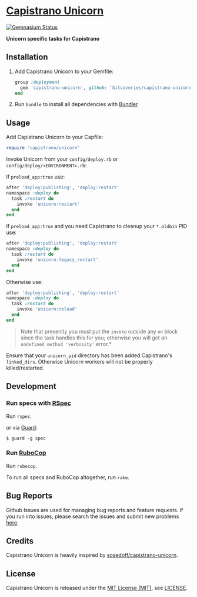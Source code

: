[Capistrano Unicorn]
====================

[![Gemnasium Status][Gemnasium Status]][Gemnasium]

**Unicorn specific tasks for Capistrano**

Installation
------------

1. Add Capistrano Unicorn to your Gemfile:

    ```ruby
    group :deployment
      gem 'capistrano-unicorn', github: 'bitcoveries/capistrano-unicorn', require: false
    end
    ```

2. Run `bundle` to install all dependencies with [Bundler]

Usage
-----

Add Capistrano Unicorn to your Capfile:

```ruby
require 'capistrano/unicorn'
```

Invoke Unicorn from your `config/deploy.rb` or `config/deploy/<ENVIRONMENT>.rb`:

If `preload_app:true` use:

```ruby
after 'deploy:publishing', 'deploy:restart'
namespace :deploy do
  task :restart do
    invoke 'unicorn:restart'
  end
end
```

If `preload_app:true` and you need Capistrano to cleanup your `*.oldbin` PID use:

```ruby
after 'deploy:publishing', 'deploy:restart'
namespace :deploy do
  task :restart do
    invoke 'unicorn:legacy_restart'
  end
end
```

Otherwise use:

```ruby
after 'deploy:publishing', 'deploy:restart'
namespace :deploy do
  task :restart do
    invoke 'unicorn:reload'
  end
end
```

> Note that presently you must put the `invoke` outside any `on` block since the task handles this for you; otherwise
> you will get an `undefined method 'verbosity'` error.*

Ensure that your `unicorn_pid` directory has been added Capistrano's `linked_dirs`. Otherwise Unicorn workers will not
be properly killed/restarted.

Development
-----------

### Run specs with [RSpec]

Run `rspec`.

or via [Guard]:

```
$ guard -g spec
```

### Run [RuboCop]

Run `rubocop`.

To run all specs and RuboCop altogether, run `rake`.

Bug Reports
-----------

Github Issues are used for managing bug reports and feature requests. If you run into issues, please search the issues
and submit new problems [here].

Credits
-------

Capistrano Unicorn is heavily inspired by [sosedoff/capistrano-unicorn].

License
-------

Capistrano Unicorn is released under the [MIT License (MIT)], see [LICENSE].

[Bundler]: http://bundler.io "The best way to manage a Ruby application's gems"
[Capistrano Unicorn]: https://bitaculous.github.io/capistrano-unicorn/ "Unicorn specific tasks for Capistrano"
[Gemnasium]: https://gemnasium.com/bitaculous/capistrano-unicorn "Capistrano Unicorn at Gemnasium"
[Gemnasium Status]: https://img.shields.io/gemnasium/bitaculous/capistrano-unicorn.svg?style=flat "Gemnasium Status"
[Guard]: http://guardgem.org "A command line tool to easily handle events on file system modifications."
[here]: https://github.com/bitaculous/capistrano-unicorn/issues "Github Issues"
[LICENSE]: https://raw.githubusercontent.com/bitaculous/capistrano-unicorn/master/LICENSE "License"
[MIT License (MIT)]: http://opensource.org/licenses/MIT "The MIT License (MIT)"
[RSpec]: http://rspec.info "Behaviour Driven Development for Ruby"
[RuboCop]: https://github.com/bbatsov/rubocop "A Ruby static code analyzer, based on the community Ruby style guide."
[sosedoff/capistrano-unicorn]: https://github.com/tablexi/capistrano3-unicorn "Capistrano3 Unicorn"
